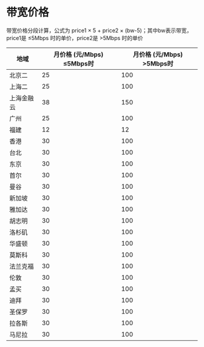 # 带宽价格

带宽价格分段计算，公式为 price1 × 5 + price2 × (bw-5)；其中bw表示带宽，price1是 ≤5Mbps 时的单价，price2是
\>5Mbps 时的单价



| 地域    | 月价格 (元/Mbps) ≤5Mbps时 | 月价格 (元/Mbps) >5Mbps时 |
| ----- | -------------------- | --------------------- |
| 北京二   | 25                   | 100                   |
| 上海二   | 25                   | 100                   |
| 上海金融云 | 38                   | 150                   |
| 广州    | 25                   | 100                   |
| 福建    | 12                   | 12                   |
| 香港    | 30                   | 100                   |
| 台北    | 30                   | 100                   |
| 东京    | 30                   | 100                   |
| 首尔    | 30                   | 100                   |
| 曼谷    | 30                   | 100                   |
| 新加坡   | 30                   | 100                   |
| 雅加达   | 30                   | 100                   |
| 胡志明   | 30                   | 100                   |
| 洛杉矶   | 30                   | 100                   |
| 华盛顿   | 30                   | 100                   |
| 莫斯科   | 30                   | 100                   |
| 法兰克福  | 30                   | 100                   |
| 伦敦    | 30                   | 100                   |
| 孟买    | 30                   | 100                   |
| 迪拜    | 30                   | 100                   |
| 圣保罗   | 30                   | 100                   |
| 拉各斯   | 30                   | 100                   |
| 马尼拉   | 30                   | 100                   |


